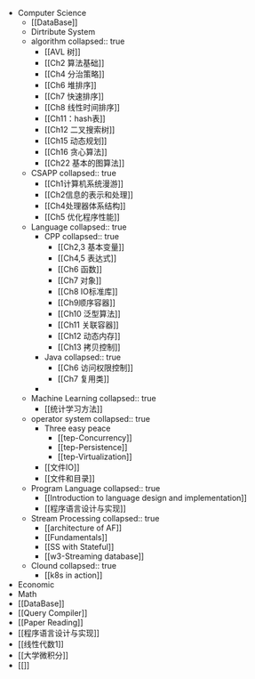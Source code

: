 - Computer Science
	- [[DataBase]]
	- Dirtribute System
	- algorithm
	  collapsed:: true
		- [[AVL 树]]
		- [[Ch2 算法基础]]
		- [[Ch4 分治策略]]
		- [[Ch6 堆排序]]
		- [[Ch7 快速排序]]
		- [[Ch8 线性时间排序]]
		- [[Ch11：hash表]]
		- [[Ch12 二叉搜索树]]
		- [[Ch15 动态规划]]
		- [[Ch16 贪心算法]]
		- [[Ch22 基本的图算法]]
	- CSAPP
	  collapsed:: true
		- [[Ch1计算机系统漫游]]
		- [[Ch2信息的表示和处理]]
		- [[Ch4处理器体系结构]]
		- [[Ch5 优化程序性能]]
	- Language
	  collapsed:: true
		- CPP
		  collapsed:: true
			- [[Ch2,3 基本变量]]
			- [[Ch4,5 表达式]]
			- [[Ch6 函数]]
			- [[Ch7 对象]]
			- [[Ch8 IO标准库]]
			- [[Ch9顺序容器]]
			- [[Ch10 泛型算法]]
			- [[Ch11 关联容器]]
			- [[Ch12 动态内存]]
			- [[Ch13 拷贝控制]]
		- Java
		  collapsed:: true
			- [[Ch6 访问权限控制]]
			- [[Ch7 复用类]]
		-
	- Machine Learning
	  collapsed:: true
		- [[统计学习方法]]
	- operator system
	  collapsed:: true
		- Three easy peace
			- [[tep-Concurrency]]
			- [[tep-Persistence]]
			- [[tep-Virtualization]]
		- [[文件IO]]
		- [[文件和目录]]
	- Program Language
	  collapsed:: true
		- [[Introduction to language design and implementation]]
		- [[程序语言设计与实现]]
	- Stream Processing
	  collapsed:: true
		- [[architecture of AF]]
		- [[Fundamentals]]
		- [[SS with Stateful]]
		- [[w3-Streaming database]]
	- Clound
	  collapsed:: true
		- [[k8s in action]]
- Economic
- Math
- [[DataBase]]
- [[Query Compiler]]
- [[Paper Reading]]
- [[程序语言设计与实现]]
- [[线性代数1]]
- [[大学微积分]]
- [[]]